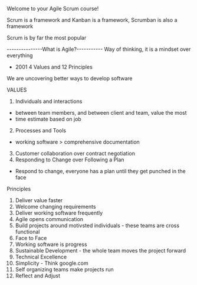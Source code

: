Welcome to your Agile Scrum course!

Scrum is a framework and Kanban is a framework, Scrumban is also a framework

Scrum is by far the most popular

---------------What is Agile?-----------
Way of thinking, it is a mindset over everything
- 2001
4 Values and 12 Principles

We are uncovering better ways to develop software 

VALUES
1. Individuals and interactions 
- between team members, and between client and team, value the most
- time estimate based on job
2. Processes and Tools
- working software > comprehensive documentation 
3. Customer collaboration over contract negotiation
4. Responding to Change over Following a Plan
- Respond to change, everyone has a plan until they get punched in the face

Principles
1. Deliver value faster
2. Welcome changing requirements
3. Deliver working software frequently 
4. Agile opens communication
5. Build projects around motivsted individuals - these teams are cross functional
6. Face to Face
7. Working software is progress
8. Sustainable Development - the whole team moves the project forward
9. Technical Excellence 
10. Simplicity - Think google.com
11. Self organizing teams make projects run
12. Reflect and Adjust